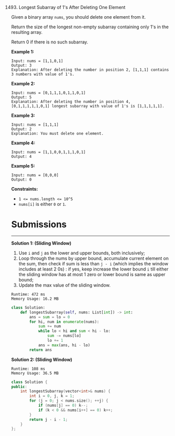 1493. Longest Subarray of 1's After Deleting One Element

Given a binary array `nums`, you should delete one element from it.

Return the size of the longest non-empty subarray containing only 1's in the resulting array.

Return 0 if there is no such subarray.

 

**Example 1:**
```
Input: nums = [1,1,0,1]
Output: 3
Explanation: After deleting the number in position 2, [1,1,1] contains 3 numbers with value of 1's.
```

**Example 2:**
```
Input: nums = [0,1,1,1,0,1,1,0,1]
Output: 5
Explanation: After deleting the number in position 4, [0,1,1,1,1,1,0,1] longest subarray with value of 1's is [1,1,1,1,1].
```

**Example 3:**
```
Input: nums = [1,1,1]
Output: 2
Explanation: You must delete one element.
```

**Example 4:**
```
Input: nums = [1,1,0,0,1,1,1,0,1]
Output: 4
```

**Example 5:**
```
Input: nums = [0,0,0]
Output: 0
```

**Constraints:**

* `1 <= nums.length <= 10^5`
* `nums[i]` is either `0` or `1`.

# Submissions
---
**Solution 1: (Sliding Window)**

1. Use `i` and `j` as the lower and upper bounds, both inclusively;
1. Loop through the nums by upper bound, accumulate current element on the sum, then check if sum is less than `j - i` (which implies the window includes at least 2 0s) : if yes, keep increase the lower bound `i` till either the sliding window has at most 1 zero or lower bound is same as upper bound;
1. Update the max value of the sliding window.

```
Runtime: 472 ms
Memory Usage: 16.2 MB
```
```python
class Solution:
    def longestSubarray(self, nums: List[int]) -> int:
        ans = sum = lo = 0
        for hi, num in enumerate(nums):
            sum += num
            while lo < hi and sum < hi - lo:
                sum -= nums[lo]
                lo += 1
            ans = max(ans, hi - lo)
        return ans  
```

**Solution 2: (Sliding Window)**
```
Runtime: 108 ms
Memory Usage: 36.5 MB
```
```c++
class Solution {
public:
    int longestSubarray(vector<int>& nums) {
        int i = 0, j, k = 1;
        for (j = 0; j < nums.size(); ++j) {
            if (nums[j] == 0) k--;
            if (k < 0 && nums[i++] == 0) k++;
        }
        return j - i - 1;
    }
};
```